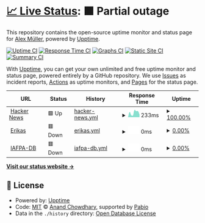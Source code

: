 # [📈 Live Status](https://alexarnimueller.github.io/upptime): <!--live status--> **🟧 Partial outage**

This repository contains the open-source uptime monitor and status page for [Alex Müller](https://alexarnimueller.github.io/upptime), powered by [Upptime](https://github.com/upptime/upptime).

[![Uptime CI](https://github.com/alexarnimueller/upptime/workflows/Uptime%20CI/badge.svg)](https://github.com/alexarnimueller/upptime/actions?query=workflow%3A%22Uptime+CI%22)
[![Response Time CI](https://github.com/alexarnimueller/upptime/workflows/Response%20Time%20CI/badge.svg)](https://github.com/alexarnimueller/upptime/actions?query=workflow%3A%22Response+Time+CI%22)
[![Graphs CI](https://github.com/alexarnimueller/upptime/workflows/Graphs%20CI/badge.svg)](https://github.com/alexarnimueller/upptime/actions?query=workflow%3A%22Graphs+CI%22)
[![Static Site CI](https://github.com/alexarnimueller/upptime/workflows/Static%20Site%20CI/badge.svg)](https://github.com/alexarnimueller/upptime/actions?query=workflow%3A%22Static+Site+CI%22)
[![Summary CI](https://github.com/alexarnimueller/upptime/workflows/Summary%20CI/badge.svg)](https://github.com/alexarnimueller/upptime/actions?query=workflow%3A%22Summary+CI%22)

With [Upptime](https://upptime.js.org), you can get your own unlimited and free uptime monitor and status page, powered entirely by a GitHub repository. We use [Issues](https://github.com/alexarnimueller/upptime/issues) as incident reports, [Actions](https://github.com/alexarnimueller/upptime/actions) as uptime monitors, and [Pages](https://alexarnimueller.github.io/upptime) for the status page.

<!--start: status pages-->
<!-- This summary is generated by Upptime (https://github.com/upptime/upptime) -->
<!-- Do not edit this manually, your changes will be overwritten -->
<!-- prettier-ignore -->
| URL | Status | History | Response Time | Uptime |
| --- | ------ | ------- | ------------- | ------ |
| <img alt="" src="https://icons.duckduckgo.com/ip3/news.ycombinator.com.ico" height="13"> [Hacker News](https://news.ycombinator.com) | 🟩 Up | [hacker-news.yml](https://github.com/alexarnimueller/upptime/commits/HEAD/history/hacker-news.yml) | <details><summary><img alt="Response time graph" src="./graphs/hacker-news/response-time-week.png" height="20"> 233ms</summary><br><a href="https://alexarnimueller.github.io/upptime/history/hacker-news"><img alt="Response time 281" src="https://img.shields.io/endpoint?url=https%3A%2F%2Fraw.githubusercontent.com%2Falexarnimueller%2Fupptime%2FHEAD%2Fapi%2Fhacker-news%2Fresponse-time.json"></a><br><a href="https://alexarnimueller.github.io/upptime/history/hacker-news"><img alt="24-hour response time 144" src="https://img.shields.io/endpoint?url=https%3A%2F%2Fraw.githubusercontent.com%2Falexarnimueller%2Fupptime%2FHEAD%2Fapi%2Fhacker-news%2Fresponse-time-day.json"></a><br><a href="https://alexarnimueller.github.io/upptime/history/hacker-news"><img alt="7-day response time 233" src="https://img.shields.io/endpoint?url=https%3A%2F%2Fraw.githubusercontent.com%2Falexarnimueller%2Fupptime%2FHEAD%2Fapi%2Fhacker-news%2Fresponse-time-week.json"></a><br><a href="https://alexarnimueller.github.io/upptime/history/hacker-news"><img alt="30-day response time 273" src="https://img.shields.io/endpoint?url=https%3A%2F%2Fraw.githubusercontent.com%2Falexarnimueller%2Fupptime%2FHEAD%2Fapi%2Fhacker-news%2Fresponse-time-month.json"></a><br><a href="https://alexarnimueller.github.io/upptime/history/hacker-news"><img alt="1-year response time 281" src="https://img.shields.io/endpoint?url=https%3A%2F%2Fraw.githubusercontent.com%2Falexarnimueller%2Fupptime%2FHEAD%2Fapi%2Fhacker-news%2Fresponse-time-year.json"></a></details> | <details><summary><a href="https://alexarnimueller.github.io/upptime/history/hacker-news">100.00%</a></summary><a href="https://alexarnimueller.github.io/upptime/history/hacker-news"><img alt="All-time uptime 99.99%" src="https://img.shields.io/endpoint?url=https%3A%2F%2Fraw.githubusercontent.com%2Falexarnimueller%2Fupptime%2FHEAD%2Fapi%2Fhacker-news%2Fuptime.json"></a><br><a href="https://alexarnimueller.github.io/upptime/history/hacker-news"><img alt="24-hour uptime 100.00%" src="https://img.shields.io/endpoint?url=https%3A%2F%2Fraw.githubusercontent.com%2Falexarnimueller%2Fupptime%2FHEAD%2Fapi%2Fhacker-news%2Fuptime-day.json"></a><br><a href="https://alexarnimueller.github.io/upptime/history/hacker-news"><img alt="7-day uptime 100.00%" src="https://img.shields.io/endpoint?url=https%3A%2F%2Fraw.githubusercontent.com%2Falexarnimueller%2Fupptime%2FHEAD%2Fapi%2Fhacker-news%2Fuptime-week.json"></a><br><a href="https://alexarnimueller.github.io/upptime/history/hacker-news"><img alt="30-day uptime 99.96%" src="https://img.shields.io/endpoint?url=https%3A%2F%2Fraw.githubusercontent.com%2Falexarnimueller%2Fupptime%2FHEAD%2Fapi%2Fhacker-news%2Fuptime-month.json"></a><br><a href="https://alexarnimueller.github.io/upptime/history/hacker-news"><img alt="1-year uptime 99.96%" src="https://img.shields.io/endpoint?url=https%3A%2F%2Fraw.githubusercontent.com%2Falexarnimueller%2Fupptime%2FHEAD%2Fapi%2Fhacker-news%2Fuptime-year.json"></a></details>
| <img alt="" src="https://icons.duckduckgo.com/ip3/erikas.ch.ico" height="13"> [Erikas](https://erikas.ch) | 🟥 Down | [erikas.yml](https://github.com/alexarnimueller/upptime/commits/HEAD/history/erikas.yml) | <details><summary><img alt="Response time graph" src="./graphs/erikas/response-time-week.png" height="20"> 0ms</summary><br><a href="https://alexarnimueller.github.io/upptime/history/erikas"><img alt="Response time 541" src="https://img.shields.io/endpoint?url=https%3A%2F%2Fraw.githubusercontent.com%2Falexarnimueller%2Fupptime%2FHEAD%2Fapi%2Ferikas%2Fresponse-time.json"></a><br><a href="https://alexarnimueller.github.io/upptime/history/erikas"><img alt="24-hour response time 0" src="https://img.shields.io/endpoint?url=https%3A%2F%2Fraw.githubusercontent.com%2Falexarnimueller%2Fupptime%2FHEAD%2Fapi%2Ferikas%2Fresponse-time-day.json"></a><br><a href="https://alexarnimueller.github.io/upptime/history/erikas"><img alt="7-day response time 0" src="https://img.shields.io/endpoint?url=https%3A%2F%2Fraw.githubusercontent.com%2Falexarnimueller%2Fupptime%2FHEAD%2Fapi%2Ferikas%2Fresponse-time-week.json"></a><br><a href="https://alexarnimueller.github.io/upptime/history/erikas"><img alt="30-day response time 0" src="https://img.shields.io/endpoint?url=https%3A%2F%2Fraw.githubusercontent.com%2Falexarnimueller%2Fupptime%2FHEAD%2Fapi%2Ferikas%2Fresponse-time-month.json"></a><br><a href="https://alexarnimueller.github.io/upptime/history/erikas"><img alt="1-year response time 541" src="https://img.shields.io/endpoint?url=https%3A%2F%2Fraw.githubusercontent.com%2Falexarnimueller%2Fupptime%2FHEAD%2Fapi%2Ferikas%2Fresponse-time-year.json"></a></details> | <details><summary><a href="https://alexarnimueller.github.io/upptime/history/erikas">0.00%</a></summary><a href="https://alexarnimueller.github.io/upptime/history/erikas"><img alt="All-time uptime 57.89%" src="https://img.shields.io/endpoint?url=https%3A%2F%2Fraw.githubusercontent.com%2Falexarnimueller%2Fupptime%2FHEAD%2Fapi%2Ferikas%2Fuptime.json"></a><br><a href="https://alexarnimueller.github.io/upptime/history/erikas"><img alt="24-hour uptime 0.00%" src="https://img.shields.io/endpoint?url=https%3A%2F%2Fraw.githubusercontent.com%2Falexarnimueller%2Fupptime%2FHEAD%2Fapi%2Ferikas%2Fuptime-day.json"></a><br><a href="https://alexarnimueller.github.io/upptime/history/erikas"><img alt="7-day uptime 0.00%" src="https://img.shields.io/endpoint?url=https%3A%2F%2Fraw.githubusercontent.com%2Falexarnimueller%2Fupptime%2FHEAD%2Fapi%2Ferikas%2Fuptime-week.json"></a><br><a href="https://alexarnimueller.github.io/upptime/history/erikas"><img alt="30-day uptime 0.00%" src="https://img.shields.io/endpoint?url=https%3A%2F%2Fraw.githubusercontent.com%2Falexarnimueller%2Fupptime%2FHEAD%2Fapi%2Ferikas%2Fuptime-month.json"></a><br><a href="https://alexarnimueller.github.io/upptime/history/erikas"><img alt="1-year uptime 57.89%" src="https://img.shields.io/endpoint?url=https%3A%2F%2Fraw.githubusercontent.com%2Falexarnimueller%2Fupptime%2FHEAD%2Fapi%2Ferikas%2Fuptime-year.json"></a></details>
| <img alt="" src="https://icons.duckduckgo.com/ip3/iafpa-db.ch.ico" height="13"> [IAFPA-DB](https://iafpa-db.ch) | 🟥 Down | [iafpa-db.yml](https://github.com/alexarnimueller/upptime/commits/HEAD/history/iafpa-db.yml) | <details><summary><img alt="Response time graph" src="./graphs/iafpa-db/response-time-week.png" height="20"> 0ms</summary><br><a href="https://alexarnimueller.github.io/upptime/history/iafpa-db"><img alt="Response time 1060" src="https://img.shields.io/endpoint?url=https%3A%2F%2Fraw.githubusercontent.com%2Falexarnimueller%2Fupptime%2FHEAD%2Fapi%2Fiafpa-db%2Fresponse-time.json"></a><br><a href="https://alexarnimueller.github.io/upptime/history/iafpa-db"><img alt="24-hour response time 0" src="https://img.shields.io/endpoint?url=https%3A%2F%2Fraw.githubusercontent.com%2Falexarnimueller%2Fupptime%2FHEAD%2Fapi%2Fiafpa-db%2Fresponse-time-day.json"></a><br><a href="https://alexarnimueller.github.io/upptime/history/iafpa-db"><img alt="7-day response time 0" src="https://img.shields.io/endpoint?url=https%3A%2F%2Fraw.githubusercontent.com%2Falexarnimueller%2Fupptime%2FHEAD%2Fapi%2Fiafpa-db%2Fresponse-time-week.json"></a><br><a href="https://alexarnimueller.github.io/upptime/history/iafpa-db"><img alt="30-day response time 0" src="https://img.shields.io/endpoint?url=https%3A%2F%2Fraw.githubusercontent.com%2Falexarnimueller%2Fupptime%2FHEAD%2Fapi%2Fiafpa-db%2Fresponse-time-month.json"></a><br><a href="https://alexarnimueller.github.io/upptime/history/iafpa-db"><img alt="1-year response time 1060" src="https://img.shields.io/endpoint?url=https%3A%2F%2Fraw.githubusercontent.com%2Falexarnimueller%2Fupptime%2FHEAD%2Fapi%2Fiafpa-db%2Fresponse-time-year.json"></a></details> | <details><summary><a href="https://alexarnimueller.github.io/upptime/history/iafpa-db">0.00%</a></summary><a href="https://alexarnimueller.github.io/upptime/history/iafpa-db"><img alt="All-time uptime 57.80%" src="https://img.shields.io/endpoint?url=https%3A%2F%2Fraw.githubusercontent.com%2Falexarnimueller%2Fupptime%2FHEAD%2Fapi%2Fiafpa-db%2Fuptime.json"></a><br><a href="https://alexarnimueller.github.io/upptime/history/iafpa-db"><img alt="24-hour uptime 0.00%" src="https://img.shields.io/endpoint?url=https%3A%2F%2Fraw.githubusercontent.com%2Falexarnimueller%2Fupptime%2FHEAD%2Fapi%2Fiafpa-db%2Fuptime-day.json"></a><br><a href="https://alexarnimueller.github.io/upptime/history/iafpa-db"><img alt="7-day uptime 0.00%" src="https://img.shields.io/endpoint?url=https%3A%2F%2Fraw.githubusercontent.com%2Falexarnimueller%2Fupptime%2FHEAD%2Fapi%2Fiafpa-db%2Fuptime-week.json"></a><br><a href="https://alexarnimueller.github.io/upptime/history/iafpa-db"><img alt="30-day uptime 0.00%" src="https://img.shields.io/endpoint?url=https%3A%2F%2Fraw.githubusercontent.com%2Falexarnimueller%2Fupptime%2FHEAD%2Fapi%2Fiafpa-db%2Fuptime-month.json"></a><br><a href="https://alexarnimueller.github.io/upptime/history/iafpa-db"><img alt="1-year uptime 57.80%" src="https://img.shields.io/endpoint?url=https%3A%2F%2Fraw.githubusercontent.com%2Falexarnimueller%2Fupptime%2FHEAD%2Fapi%2Fiafpa-db%2Fuptime-year.json"></a></details>

<!--end: status pages-->

[**Visit our status website →**](https://alexarnimueller.github.io/upptime)

## 📄 License

- Powered by: [Upptime](https://github.com/upptime/upptime)
- Code: [MIT](./LICENSE) © [Anand Chowdhary](https://anandchowdhary.com), supported by [Pabio](https://pabio.com)
- Data in the `./history` directory: [Open Database License](https://opendatacommons.org/licenses/odbl/1-0/)
